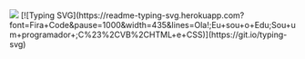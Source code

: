 <img src= "https://capsule-render.vercel.app/api?type=waving&height=200&color=gradient">
[![Typing SVG](https://readme-typing-svg.herokuapp.com?font=Fira+Code&pause=1000&width=435&lines=Ola!;Eu+sou+o+Edu;Sou+um+programador+;C%23%2CVB%2CHTML+e+CSS)](https://git.io/typing-svg)
